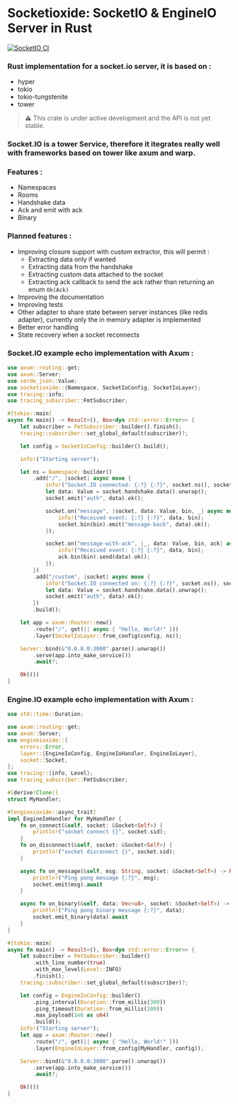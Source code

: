 # Socketioxide: SocketIO & EngineIO Server in Rust
[![SocketIO CI](https://github.com/Totodore/socketioxide/actions/workflows/socketio-ci.yml/badge.svg)](https://github.com/Totodore/socketioxide/actions/workflows/socketio-ci.yml)

### Rust implementation for a socket.io server, it is based on :
* hyper
* tokio
* tokio-tungstenite
* tower

> ⚠️ This crate is under active development and the API is not yet stable.
### Socket.IO is a tower Service, therefore it itegrates really well with frameworks based on tower like axum and warp.
### Features :
* Namespaces
* Rooms
* Handshake data
* Ack and emit with ack
* Binary

### Planned features :
* Improving closure support with custom extractor, this will permit :
  * Extracting data only if wanted
  * Extracting data from the handshake
  * Extracting custom data attached to the socket
  * Extracting ack callback to send the ack rather than returning an enum `Ok(Ack)`
* Improving the documentation
* Improving tests
* Other adapter to share state between server instances (like redis adapter), currently only the in memory adapter is implemented
* Better error handling
* State recovery when a socket reconnects


### Socket.IO example echo implementation with Axum :
```rust
use axum::routing::get;
use axum::Server;
use serde_json::Value;
use socketioxide::{Namespace, SocketIoConfig, SocketIoLayer};
use tracing::info;
use tracing_subscriber::FmtSubscriber;

#[tokio::main]
async fn main() -> Result<(), Box<dyn std::error::Error>> {
    let subscriber = FmtSubscriber::builder().finish();
    tracing::subscriber::set_global_default(subscriber)?;

    let config = SocketIoConfig::builder().build();

    info!("Starting server");

    let ns = Namespace::builder()
        .add("/", |socket| async move {
            info!("Socket.IO connected: {:?} {:?}", socket.ns(), socket.sid);
            let data: Value = socket.handshake.data().unwrap();
            socket.emit("auth", data).ok();

            socket.on("message", |socket, data: Value, bin, _| async move {
                info!("Received event: {:?} {:?}", data, bin);
                socket.bin(bin).emit("message-back", data).ok();
            });

            socket.on("message-with-ack", |_, data: Value, bin, ack| async move {
                info!("Received event: {:?} {:?}", data, bin);
                ack.bin(bin).send(data).ok();
            });
        })
        .add("/custom", |socket| async move {
            info!("Socket.IO connected on: {:?} {:?}", socket.ns(), socket.sid);
            let data: Value = socket.handshake.data().unwrap();
            socket.emit("auth", data).ok();
        })
        .build();

    let app = axum::Router::new()
        .route("/", get(|| async { "Hello, World!" }))
        .layer(SocketIoLayer::from_config(config, ns));

    Server::bind(&"0.0.0.0:3000".parse().unwrap())
        .serve(app.into_make_service())
        .await?;

    Ok(())
}
```

### Engine.IO example echo implementation with Axum :
```rust
use std::time::Duration;

use axum::routing::get;
use axum::Server;
use engineioxide::{
    errors::Error,
    layer::{EngineIoConfig, EngineIoHandler, EngineIoLayer},
    socket::Socket,
};
use tracing::{info, Level};
use tracing_subscriber::FmtSubscriber;

#[derive(Clone)]
struct MyHandler;

#[engineioxide::async_trait]
impl EngineIoHandler for MyHandler {
    fn on_connect(&self, socket: &Socket<Self>) {
        println!("socket connect {}", socket.sid);
    }
    fn on_disconnect(&self, socket: &Socket<Self>) {
        println!("socket disconnect {}", socket.sid);
    }

    async fn on_message(&self, msg: String, socket: &Socket<Self>) -> Result<(), Error> {
        println!("Ping pong message {:?}", msg);
        socket.emit(msg).await
    }

    async fn on_binary(&self, data: Vec<u8>, socket: &Socket<Self>) -> Result<(), Error> {
        println!("Ping pong binary message {:?}", data);
        socket.emit_binary(data).await
    }
}

#[tokio::main]
async fn main() -> Result<(), Box<dyn std::error::Error>> {
    let subscriber = FmtSubscriber::builder()
        .with_line_number(true)
        .with_max_level(Level::INFO)
        .finish();
    tracing::subscriber::set_global_default(subscriber)?;

    let config = EngineIoConfig::builder()
        .ping_interval(Duration::from_millis(300))
        .ping_timeout(Duration::from_millis(200))
        .max_payload(1e6 as u64)
        .build();
    info!("Starting server");
    let app = axum::Router::new()
        .route("/", get(|| async { "Hello, World!" }))
        .layer(EngineIoLayer::from_config(MyHandler, config));

    Server::bind(&"0.0.0.0:3000".parse().unwrap())
        .serve(app.into_make_service())
        .await?;

    Ok(())
}
```
